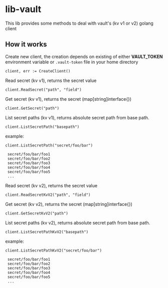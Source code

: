 # lib-vault

This lib provides some methods to deal with vault's (kv v1 or v2) golang client

## How it works

Create new client, the creation depends on existing of either  **VAULT_TOKEN** environment variable 
or `.vault-token` file in your home directory 
```
client, err := CreateClient()
```

Read secret (kv v1), returns the secret value
```
client.ReadSecret("path", "field")
```

Get secret (kv v1), returns the secret (map[string]interface{})
```
client.GetSecret("path")
```

List secret paths (kv v1), returns absolute secret path from base path.
```
client.ListSecretPath("basepath")
```

example:
```
client.ListSecretPath("secret/foo/bar")

 secret/foo/bar/foo1
 secret/foo/bar/foo2
 secret/foo/bar/foo3
 secret/foo/bar/foo4
 secret/foo/bar/foo5
 ...

```

Read secret (kv v2), returns the secret value
```
client.ReadSecretKvV2("path", "field")
```

Get secret (kv v2), returns the secret (map[string]interface{})
```
client.GetSecretKvV2("path")
```

List secret paths (kv v2), returns absolute secret path from base path.
```
client.ListSecretPathKvV2("basepath")
```

example:
```
client.ListSecretPathKvV2("secret/foo/bar")

 secret/foo/bar/foo1
 secret/foo/bar/foo2
 secret/foo/bar/foo3
 secret/foo/bar/foo4
 secret/foo/bar/foo5
 ...

```
